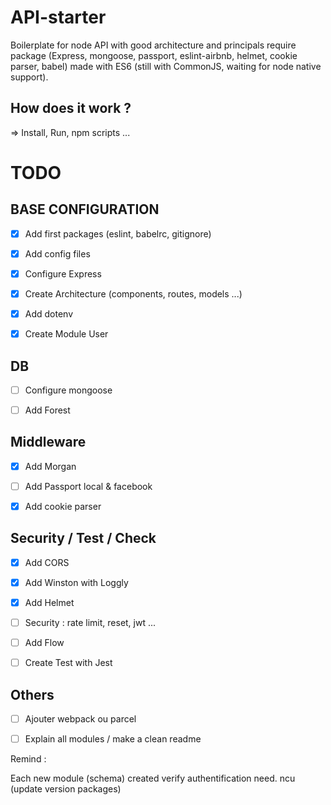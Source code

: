 # API-starter
Boilerplate for node API with good architecture and principals require package (Express, mongoose, passport, eslint-airbnb, helmet, cookie parser, babel) made with ES6 (still with CommonJS, waiting for node native support).


## How does it work ?
=> Install, Run, npm scripts ...

# TODO


## BASE CONFIGURATION

- [x] Add first packages (eslint, babelrc, gitignore)

- [x] Add config files

- [x] Configure Express

- [x] Create Architecture (components, routes, models ...)

- [x] Add dotenv

- [x] Create Module User


## DB

- [ ] Configure mongoose

- [ ] Add Forest


## Middleware

- [x] Add Morgan

- [ ] Add Passport local & facebook

- [x] Add cookie parser


## Security / Test / Check

- [x] Add CORS

- [x] Add Winston with Loggly

- [x] Add Helmet

- [ ] Security : rate limit, reset, jwt ...

- [ ] Add Flow

- [ ] Create Test with Jest

## Others

- [ ] Ajouter webpack ou parcel


- [ ] Explain all modules / make a clean readme

Remind :

Each new module (schema) created verify authentification need.
ncu (update version packages)